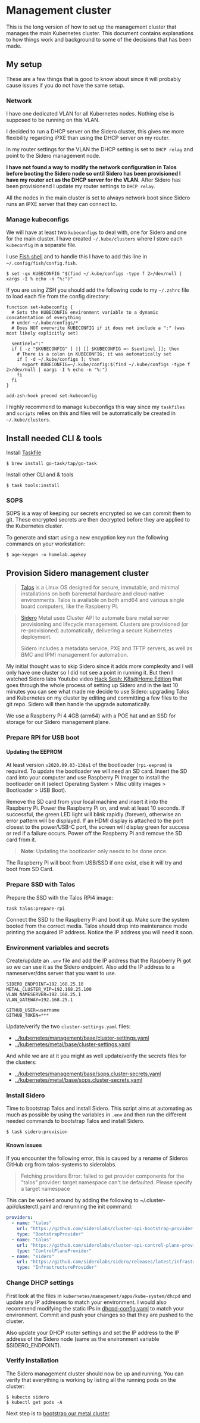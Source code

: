 # Management cluster
This is the long version of how to set up the management cluster that manages the main Kubernetes cluster. This document contains explanations to how things work and background to some of the decisions that has been made.

## My setup
These are a few things that is good to know about since it will probably cause issues if you do not have the same setup.

### Network
I have one dedicated VLAN for all Kubernetes nodes. Nothing else is supposed to be running on this VLAN.

I decided to run a DHCP server on the Sidero cluster, this gives me more flexibility regarding iPXE than using the DHCP server on my router.

In my router settings for the VLAN the DHCP setting is set to `DHCP relay` and point to the Sidero management node.

**I have not found a way to modify the network configuration in Talos before booting the Sidero node so until Sidero has been provisioned I have my router act as the DHCP server for the VLAN.** After Sidero has been provisionend I update my router settings to `DHCP relay`.

All the nodes in the main cluster is set to always network boot since Sidero runs an iPXE server that they can connect to.

### Manage kubeconfigs
We will have at least two `kubeconfigs` to deal with, one for Sidero and one for the main cluster. I have created `~/.kube/clusters` where I store each `kubeconfig` in a separate file.

I use [Fish shell](https://fishshell.com/) and to handle this I have to add this line in `~/.config/fish/config.fish`.

```shell
$ set -gx KUBECONFIG "$(find ~/.kube/configs -type f 2>/dev/null | xargs -I % echo -n "%:")"
```

If you are using ZSH you should add the following code to my `~/.zshrc` file to load each file from the config directory:

```shell
function set-kubeconfig {
  # Sets the KUBECONFIG environment variable to a dynamic concatentation of everything
  # under ~/.kube/configs/*
  # Does NOT overwrite KUBECONFIG if it does not include a ":" (was most likely explicitly set)

  sentinel=":"
  if [ -z "$KUBECONFIG" ] || [[ $KUBECONFIG =~ $sentinel ]]; then
    # There is a colon in KUBECONFIG; it was automatically set
    if [ -d ~/.kube/configs ]; then
      export KUBECONFIG=~/.kube/config:$(find ~/.kube/configs -type f 2>/dev/null | xargs -I % echo -n "%:")
    fi
  fi
}

add-zsh-hook precmd set-kubeconfig
```

I highly recommend to manage kubeconfigs this way since my `taskfiles` and `scripts` relies on this and files will be automatically be created in `~/.kube/clusters`.

## Install needed CLI & tools

Install [Taskfile](https://taskfile.dev)
```shell
$ brew install go-task/tap/go-task
```

Install other CLI and & tools
```shell
$ task tools:install
```

### SOPS
SOPS is a way of keeping our secrets encrypted so we can commit them to git. These encrypted secrets are then decrypted before they are applied to the Kubernetes cluster.

To generate and start using a new encyption key run the following commands on your workstation:
```shell
$ age-keygen -o homelab.agekey
```

## Provision Sidero management cluster
> [Talos](https://talos.dev) is a Linux OS designed for secure, immutable, and minimal installations on both baremetal hardware and cloud-native environments. Talos is available on both amd64 and various single board computers, like the Raspberry Pi.

> [Sidero](https://sidero.dev) Metal uses Cluster API to automate bare metal server provisioning and lifecycle management. Clusters are provisioned (or re-provisioned) automatically, delivering a secure Kubernetes deployment.
>
> Sidero includes a metadata service, PXE and TFTP servers, as well as BMC and IPMI management for automation.

My initial thought was to skip Sidero since it adds more complexity and I will only have one cluster so I did not see a point in running it. But then I watched Sidero labs Youtube video [Hack Sesh: K8s@Home Edition](https://www.youtube.com/watch?v=ZbXwTXSI9lk) that goes through the whole process of setting up Sidero and in the last 10 minutes you can see what made me decide to use Sidero: upgrading Talos and Kubernetes on my cluster by editing and committing a few files to the git repo. Sidero will then handle the upgrade automatically.

We use a Raspberry Pi 4 4GB (arm64) with a POE hat and an SSD for storage for our Sidero management plane.

### Prepare RPi for USB boot
#### Updating the EEPROM
At least version `v2020.09.03-138a1` of the bootloader (`rpi-eeprom`) is required. To update the bootloader we will need an SD card. Insert the SD card into your computer and use Raspberry Pi Imager to install the bootloader on it (select Operating System > Misc utility images > Bootloader > USB Boot).

Remove the SD card from your local machine and insert it into the Raspberry Pi. Power the Raspberry Pi on, and wait at least 10 seconds. If successful, the green LED light will blink rapidly (forever), otherwise an error pattern will be displayed. If an HDMI display is attached to the port closest to the power/USB-C port, the screen will display green for success or red if a failure occurs. Power off the Raspberry Pi and remove the SD card from it.

> **Note**: Updating the bootloader only needs to be done once.

The Raspberry Pi will boot from USB/SSD if one exist, else it will try and boot from SD Card.

### Prepare SSD with Talos
Prepare the SSD with the Talos RPi4 image:

```shell
task talos:prepare-rpi
```

Connect the SSD to the Raspberry Pi and boot it up. Make sure the system booted from the correct media. Talos should drop into maintenance mode printing the acquired IP address. Notice the IP address you will need it soon.

### Environment variables and secrets
Create/update an `.env` file and add the IP address that the Raspberry Pi got so we can use it as the Sidero endpoint. Also add the IP address to a nameserver/dns server that you want to use.

```env
SIDERO_ENDPOINT=192.168.25.10
METAL_CLUSTER_VIP=192.168.25.100
VLAN_NAMESERVER=192.168.25.1
VLAN_GATEWAY=192.168.25.1

GITHUB_USER=username
GITHUB_TOKEN=***
```

Update/verify the two `cluster-settings.yaml` files:
- [../kubernetes/management/base/cluster-settings.yaml](kubernetes/management/base/cluster-settings.yaml)
- [../kubernetes/metal/base/cluster-settings.yaml](kubernetes/management/metal/cluster-settings.yaml)

And while we are at it you might as well update/verify the secrets files for the clusters:
- [../kubernetes/management/base/sops.cluster-secrets.yaml](kubernetes/management/base/sops.cluster-secrets.yaml)
- [../kubernetes/metal/base/sops.cluster-secrets.yaml](kubernetes/management/metal/sops.cluster-secrets.yaml)

### Install Sidero
Time to bootstrap Talos and install Sidero. This script aims at automating as much as possible by using the variables in `.env` and then run the different needed commands to bootstrap Talos and install Sidero.

```shell
$ task sidero:provision
```

#### Known issues
If you encounter the following error, this is caused by a rename of Sideros GitHub org from talos-systems to siderolabs.

> Fetching providers
> Error: failed to get provider components for the "talos" provider: target namespace can't be defaulted. Please specify a target namespace

This can be worked around by adding the following to ~/.cluster-api/clusterctl.yaml and rerunning the init command:

```yaml
providers:
  - name: "talos"
    url: "https://github.com/siderolabs/cluster-api-bootstrap-provider-talos/releases/latest/bootstrap-components.yaml"
    type: "BootstrapProvider"
  - name: "talos"
    url: "https://github.com/siderolabs/cluster-api-control-plane-provider-talos/releases/latest/control-plane-components.yaml"
    type: "ControlPlaneProvider"
  - name: "sidero"
    url: "https://github.com/siderolabs/sidero/releases/latest/infrastructure-components.yaml"
    type: "InfrastructureProvider"
```

### Change DHCP settings
First look at the files in `kubernetes/management/apps/kube-system/dhcpd` and update any IP addresses to match your environment. I would also recommend modifying the static IPs in [dhcpd-config.yaml](../kubernetes/management/apps/kube-system/dhcpd/dhcpd-config.yaml) to match your environment. Commit and push your changes so that they are pushed to the cluster.

Also update your DHCP router settings and set the IP address to the IP address of the Sidero node (same as the environment variable $SIDERO_ENDPOINT).

### Verify installation
The Sidero management cluster should now be up and running. You can verify that everything is working by listing all the running pods on the cluster:

```shell
$ kubectx sidero
$ kubectl get pods -A
```

Next step is to [bootstrap our metal cluster]().
